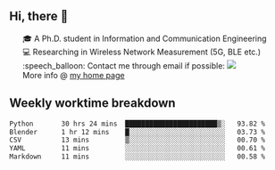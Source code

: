 <h2 > Hi, there 👋 </h3>

<div >
 <ul>
 🎓 A Ph.D. student in Information and Communication Engineering <br>
 💻 Researching in Wireless Network Measurement (5G, BLE etc.)<br>
 :speech_balloon: Contact me through email if possible: <a href="mailto:ethanjia@sjtu.edu.cn"><img src="https://img.shields.io/badge/-ethanjia@sjtu.edu.cn-c14438?style=plastic&logo=Gmail&logoColor=white&link=mailto:mailto:ethanjia@sjtu.edu.cn"></a> <br>
  More info @ <a href="https://haifengjia.github.io">my home page</a>
 </ul>
</div>

<h2 >
Weekly worktime breakdown
</h1>


<!--START_SECTION:waka-->

```txt
Python       30 hrs 24 mins  ███████████████████████▒░   93.82 %
Blender      1 hr 12 mins    █░░░░░░░░░░░░░░░░░░░░░░░░   03.73 %
CSV          13 mins         ▒░░░░░░░░░░░░░░░░░░░░░░░░   00.70 %
YAML         11 mins         ░░░░░░░░░░░░░░░░░░░░░░░░░   00.61 %
Markdown     11 mins         ░░░░░░░░░░░░░░░░░░░░░░░░░   00.58 %
```

<!--END_SECTION:waka-->


